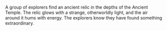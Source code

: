 A group of explorers find an ancient relic in the depths of the Ancient Temple. The relic glows with a strange,
otherworldly light, and the air around it hums with energy. The explorers know they have found something extraordinary.